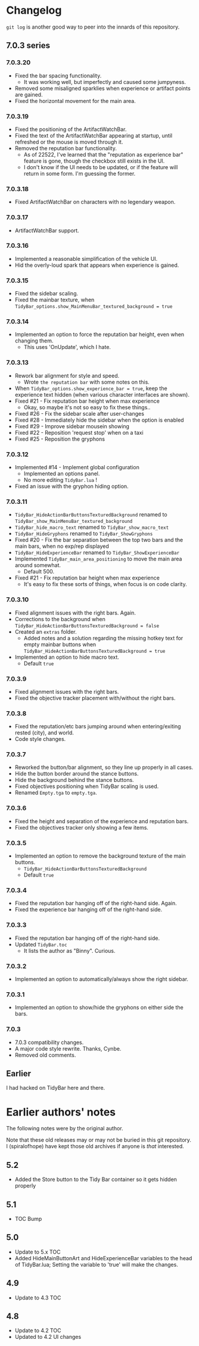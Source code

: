 # Changelog

`git log` is another good way to peer into the innards of this repository.


## 7.0.3 series

### 7.0.3.20

- Fixed the bar spacing functionality.
  -  It was working well, but imperfectly and caused some jumpyness.
- Removed some misaligned sparklies when experience or artifact points are gained.
- Fixed the horizontal movement for the main area.

### 7.0.3.19

- Fixed the positioning of the ArtifactWatchBar.
- Fixed the text of the ArtifactWatchBar appearing at startup, until refreshed or the mouse is moved through it.
- Removed the reputation bar functionality.
  -  As of 22522, I've learned that the "reputation as experience bar" feature is gone, though the checkbox still exists in the UI.
  -  I don't know if the UI needs to be updated, or if the feature will return in some form.  I'm guessing the former.

### 7.0.3.18

- Fixed ArtifactWatchBar on characters with no legendary weapon.

### 7.0.3.17

- ArtifactWatchBar support.

### 7.0.3.16

- Implemented a reasonable simplification of the vehicle UI.
- Hid the overly-loud spark that appears when experience is gained.

### 7.0.3.15

- Fixed the sidebar scaling.
- Fixed the mainbar texture, when `TidyBar_options.show_MainMenuBar_textured_background = true`

### 7.0.3.14

- Implemented an option to force the reputation bar height, even when changing them.
  -  This uses 'OnUpdate', which I hate.

### 7.0.3.13

- Rework bar alignment for style and speed.
  -  Wrote `the reputation bar` with some notes on this.
- When `TidyBar_options.show_experience_bar = true`, keep the experience text hidden (when various character interfaces are shown).
- Fixed #21 - Fix reputation bar height when max experience
  -  Okay, so maybe it's not so easy to fix these things..
- Fixed #26 - Fix the sidebar scale after user-changes
- Fixed #28 - Immediately hide the sidebar when the option is enabled
- Fixed #29 - Improve sidebar mousein showing
- Fixed #22 - Reposition 'request stop' when on a taxi
- Fixed #25 - Reposition the gryphons

### 7.0.3.12

- Implemented #14 - Implement global configuration
  -  Implemented an options panel.
  -  No more editing `TidyBar.lua` !
- Fixed an issue with the gryphon hiding option.

### 7.0.3.11

- `TidyBar_HideActionBarButtonsTexturedBackground` renamed to `TidyBar_show_MainMenuBar_textured_background`
- `TidyBar_hide_macro_text` renamed to `TidyBar_show_macro_text`
- `TidyBar_HideGryphons` renamed to `TidyBar_ShowGryphons`
-  Fixed #20 - Fix the bar separation between the top two bars and the main bars, when no exp/rep displayed
- `TidyBar_HideExperienceBar` renamed to `TidyBar_ShowExperienceBar`
- Implemented `TidyBar_main_area_positioning` to move the main area around somewhat.
  -  Default 500.
- Fixed #21 - Fix reputation bar height when max experience
  -  It's easy to fix these sorts of things, when focus is on code clarity.

### 7.0.3.10

- Fixed alignment issues with the right bars.  Again.
- Corrections to the background when `TidyBar_HideActionBarButtonsTexturedBackground = false`
- Created an `extras` folder.
  -  Added notes and a solution regarding the missing hotkey text for empty mainbar buttons when `TidyBar_HideActionBarButtonsTexturedBackground = true`
- Implemented an option to hide macro text.
  -  Default `true`

### 7.0.3.9

- Fixed alignment issues with the right bars.
- Fixed the objective tracker placement with/without the right bars.

### 7.0.3.8

- Fixed the reputation/etc bars jumping around when entering/exiting rested (city), and world.
- Code style changes.

### 7.0.3.7

- Reworked the button/bar alignment, so they line up properly in all cases.
- Hide the button border around the stance buttons.
- Hide the background behind the stance buttons.
- Fixed objectives positioning when TidyBar scaling is used.
- Renamed `Empty.tga` to `empty.tga`.

### 7.0.3.6

- Fixed the height and separation of the experience and reputation bars.
- Fixed the objectives tracker only showing a few items.

### 7.0.3.5

- Implemented an option to remove the background texture of the main buttons.
  -  `TidyBar_HideActionBarButtonsTexturedBackground`
  -  Default `true`

### 7.0.3.4

- Fixed the reputation bar hanging off of the right-hand side.  Again.
- Fixed the experience bar hanging off of the right-hand side.

### 7.0.3.3

- Fixed the reputation bar hanging off of the right-hand side.
- Updated `TidyBar.toc`
  -  It lists the author as "Binny".  Curious.

### 7.0.3.2

- Implemented an option to automatically/always show the right sidebar.

### 7.0.3.1

- Implemented an option to show/hide the gryphons on either side the bars.

### 7.0.3

- 7.0.3 compatibility changes.
- A major code style rewrite.  Thanks, Cynbe.
- Removed old comments.


## Earlier

I had hacked on TidyBar here and there.


# Earlier authors' notes

The following notes were by the original author.

Note that these old releases may or may not be buried in this git repository.  I (spiralofhope) have kept those old archives if anyone is *that* interested.

## 5.2

- Added the Store button to the Tidy Bar container so it gets hidden properly

## 5.1

- TOC Bump

## 5.0

- Update to 5.x TOC
- Added HideMainButtonArt and HideExperienceBar variables to the head of TidyBar.lua; Setting the variable to 'true' will make the changes.

## 4.9

- Update to 4.3 TOC

## 4.8

- Update to 4.2 TOC
- Updated to 4.2 UI changes
